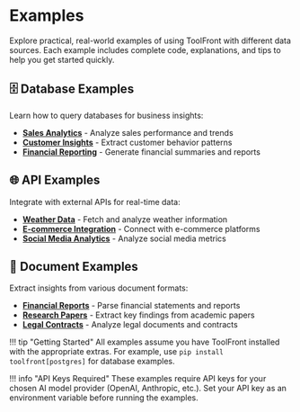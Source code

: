 # Examples

Explore practical, real-world examples of using ToolFront with different data sources. Each example includes complete code, explanations, and tips to help you get started quickly.

## 🗄️ Database Examples

Learn how to query databases for business insights:

- **[Sales Analytics](databases/sales_analytics.md)** - Analyze sales performance and trends
- **[Customer Insights](databases/customer_insights.md)** - Extract customer behavior patterns  
- **[Financial Reporting](databases/financial_reporting.md)** - Generate financial summaries and reports

## 🌐 API Examples

Integrate with external APIs for real-time data:

- **[Weather Data](apis/weather_api.md)** - Fetch and analyze weather information
- **[E-commerce Integration](apis/ecommerce_api.md)** - Connect with e-commerce platforms
- **[Social Media Analytics](apis/social_media_api.md)** - Analyze social media metrics

## 📄 Document Examples

Extract insights from various document formats:

- **[Financial Reports](documents/financial_reports.md)** - Parse financial statements and reports
- **[Research Papers](documents/research_papers.md)** - Extract key findings from academic papers
- **[Legal Contracts](documents/legal_contracts.md)** - Analyze legal documents and contracts

!!! tip "Getting Started"
    All examples assume you have ToolFront installed with the appropriate extras. For example, use `pip install toolfront[postgres]` for database examples.

!!! info "API Keys Required"
    These examples require API keys for your chosen AI model provider (OpenAI, Anthropic, etc.). Set your API key as an environment variable before running the examples.